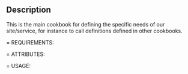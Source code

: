 Description
-----------

This is the main cookbook for defining the specific needs of our site/service,
for instance to call definitions defined in other cookbooks.

= REQUIREMENTS:

= ATTRIBUTES: 

= USAGE:

